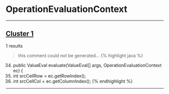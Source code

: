 # OperationEvaluationContext

***

## [Cluster 1](./1)
1 results
> this comment could not be generated...
{% highlight java %}
34. public ValueEval evaluate(ValueEval[] args, OperationEvaluationContext ec) {
36.   int srcCellRow = ec.getRowIndex();
37.   int srcCellCol = ec.getColumnIndex();
{% endhighlight %}

***

